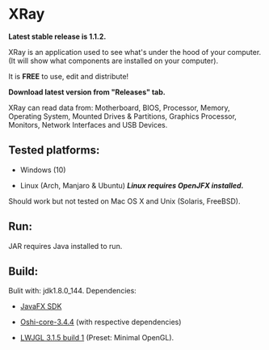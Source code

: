 # XRay

**Latest stable release is 1.1.2.**

XRay is an application used to see what's under the hood of your computer.
(It will show what components are installed on your computer).

It is **FREE** to use, edit and distribute!

**Download latest version from "Releases" tab.**


XRay can read data from:
Motherboard, BIOS, Processor, Memory, Operating System, Mounted Drives & Partitions, Graphics Processor, Monitors, Network Interfaces and USB Devices.


## Tested platforms:

* Windows (10)

* Linux (Arch, Manjaro & Ubuntu) _**Linux requires OpenJFX installed.**_

Should work but not tested on Mac OS X and Unix (Solaris, FreeBSD).


## Run:
JAR requires Java installed to run.


## Build:
Bulit with: jdk1.8.0_144.
Dependencies:

* [JavaFX SDK](http://www.oracle.com/technetwork/java/javafx/install-javafx-sdk-1-2-139156.html)

* [Oshi-core-3.4.4](https://github.com/oshi/oshi) (with respective dependencies)

* [LWJGL 3.1.5 build 1](https://github.com/LWJGL/lwjgl3) (Preset: Minimal OpenGL).
